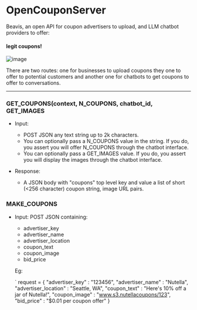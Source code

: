 # OpenCouponServer
Beavis, an open API for coupon advertisers to upload, and LLM chatbot providers to offer: 

#### legit coupons!

![image](https://github.com/user-attachments/assets/7d261204-199d-404d-8808-64ea230cef2a)

There are two routes: one for businesses to upload coupons they one to offer to potential customers and another one for chatbots to get coupons to offer to conversations.

----------------------------------------------------

### GET_COUPONS(context, N_COUPONS, chatbot_id, GET_IMAGES 
* Input:
  * POST JSON any text string up to 2k characters.
  * You can optionally pass a N_COUPONS value in the string. If you do, you assert you will offer N_COUPONS through the chatbot interface.
  * You can optionally pass a GET_IMAGES value. If you do, you assert you will display the images through the chatbot interface.

* Response:
  * A JSON body with "coupons" top level key and value a list of short (<256 character) coupon string, image URL pairs.

### MAKE_COUPONS
* Input: POST JSON containing:
  * advertiser_key
  * advertiser_name
  * advertiser_location
  * coupon_text
  * coupon_image
  * bid_price

  Eg:

  ` request = {
      "advertiser_key" : "123456",
      "advertiser_name" : "Nutella",
      "advertiser_location" : "Seattle, WA",
      "coupon_text" : "Here's 10% off a jar of Nutella!",
      "coupon_image" : "www.s3.nutellacoupons/123",
      "bid_price" : "$0.01 per coupon offer"
  }


